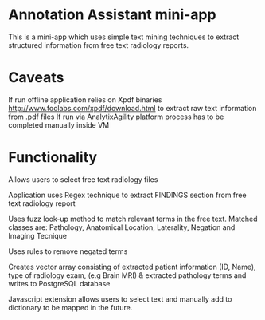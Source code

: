 # Annotation Assistant mini-app

This is a mini-app which uses simple text mining techniques to extract structured information from free text radiology reports.

# Caveats 
If run offline application relies on Xpdf binaries http://www.foolabs.com/xpdf/download.html to extract raw text information from .pdf files
If run via AnalytixAgility platform process has to be completed manually inside VM 

# Functionality

Allows users to select free text radiology files 

Application uses Regex technique to extract FINDINGS section from free text radiology report

Uses fuzz look-up method to match relevant terms in the free text. Matched classes are: Pathology, Anatomical Location, Laterality, Negation 
and Imaging Tecnique

Uses rules to remove negated terms

Creates vector array consisting of extracted patient information (ID, Name), type of radiology exam, (e.g Brain MRI) & extracted pathology terms and writes 
to PostgreSQL database  

Javascript extension allows users to select text and manually add to dictionary to be mapped in the future. 